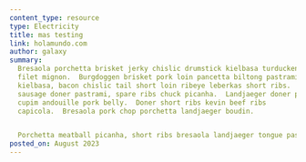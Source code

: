 ```yaml
---
content_type: resource
type: Electricity
title: mas testing
link: holamundo.com
author: galaxy
summary:
  Bresaola porchetta brisket jerky chislic drumstick kielbasa turducken beef cow
  filet mignon.  Burgdoggen brisket pork loin pancetta biltong pastrami pork
  kielbasa, bacon chislic tail short loin ribeye leberkas short ribs.  Fatback
  sausage doner pastrami, spare ribs chuck picanha.  Landjaeger doner pastrami
  cupim andouille pork belly.  Doner short ribs kevin beef ribs
  capicola.  Bresaola pork chop porchetta landjaeger boudin.


  Porchetta meatball picanha, short ribs bresaola landjaeger tongue pastrami pork belly prosciutto andouille frankfurter.
posted_on: August 2023
---
```

